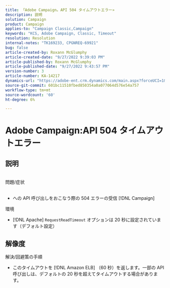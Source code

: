 ```yaml
---
title: 「Adobe Campaign。API 504 タイムアウトエラー»
description: 説明
solution: Campaign
product: Campaign
applies-to: "Campaign Classic,Campaign"
keywords: "KCS, Adobe Campaign, Classic, Timeout"
resolution: Resolution
internal-notes: "TK169233, CPGNREQ-69921"
bug: false
article-created-by: Roxann McGlumphy
article-created-date: "9/27/2022 9:39:03 PM"
article-published-by: Roxann McGlumphy
article-published-date: "9/27/2022 9:43:57 PM"
version-number: 3
article-number: KA-14217
dynamics-url: "https://adobe-ent.crm.dynamics.com/main.aspx?forceUCI=1&pagetype=entityrecord&etn=knowledgearticle&id=fb9fddcd-ac3e-ed11-9db1-00224808613b"
source-git-commit: 601bc11510fbed850354a0a077064d576e54a757
workflow-type: tm+mt
source-wordcount: '60'
ht-degree: 6%

---
```


# Adobe Campaign:API 504 タイムアウトエラー

## 説明

<br>問題/症状<br><br>
- への API 呼び出しをおこなう際の 504 エラーの受信 [!DNL Campaign]



環境
- [!DNL Apache] `RequestReadTimeout` オプションは 20 秒に設定されています（デフォルト設定）



## 解像度

解決/回避策の手順
- このタイムアウトを [!DNL Amazon ELB] （60 秒）を返します。一部の API 呼び出しは、デフォルトの 20 秒を超えてタイムアウトする場合があります。
